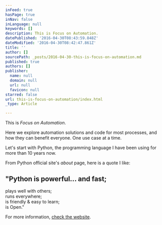 ```yaml
---
inFeed: true
hasPage: true
inNav: false
inLanguage: null
keywords: []
description: This is Focus on Automation.
datePublished: '2016-04-30T08:43:59.848Z'
dateModified: '2016-04-30T08:42:47.861Z'
title: ''
author: []
sourcePath: _posts/2016-04-30-this-is-focus-on-automation.md
published: true
authors: []
publisher:
  name: null
  domain: null
  url: null
  favicon: null
starred: false
url: this-is-focus-on-automation/index.html
_type: Article

---
```

This is _Focus on Automation_.

Here we explore automation solutions and code for most processes, and how they can benefit everyone. One use case at a time.

Let's start with Python, the programming language I have been using for more than 10 years now.

From Python official site's _about_ page, here is a quote I like:

## "Python is powerful... and fast;   
plays well with others;   
runs everywhere;   
is friendly & easy to learn;   
is Open."

For more information, [check the website][0].

[0]: https://www.python.org/